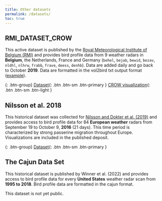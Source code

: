 ```yaml
---
title: Other datasets
permalink: /datasets/
toc: true
---
```


## RMI_DATASET_CROW

This active dataset is published by the [Royal Meteorological Institute of Belgium (RMI)](https://meteo.be) and provides bird profile data from 9 weather radars in **Belgium**, the Netherlands, France and Germany (`behel`, `bejab`, `bewid`, `bezav`, `nldhl`, `nlhrw`, `frabb`, `frave`, `deess`, `denhb`). Data are added daily and go back to October **2019**. Data are formatted in the vol2bird txt output format ([example](https://opendata.meteo.be/ftp/observations/radar/vbird/behel/2019/behel_vpts_20191015.txt)).

{: .btn-group}
[Dataset](https://opendata.meteo.be/geonetwork/srv/eng/catalog.search#/metadata/RMI_DATASET_CROW){: .btn .btn-sm .btn-primary }
[CROW visualization](https://www.meteo.be/birddetection){: .btn .btn-sm .btn-light }

## Nilsson et al. 2018

This historical dataset was collected for [Nilsson and Dokter et al. (2019)](https://doi.org/10.1111/ecog.04003) and provides access to bird profile data for 84 **European weather** radars from September 19 to October 9, **2016** (21 days). This time period is characterized by strong passerine migration throughout Europe. Visualizations are included in the published deposit.

{: .btn-group}
[Dataset](https://doi.org/10.5281/zenodo.1172801){: .btn .btn-sm .btn-primary }

## The Cajun Data Set

This historical dataset is published by Winner et al. (2022) and provides access to bird profile data for every **United States** weather radar scan from **1995 to 2018**. Bird profile data are formatted in the cajun format.

This dataset is not yet public.<!-- [Dataset](https://darkecology.github.io/cajun/){: .btn .btn-sm .btn-primary } -->
